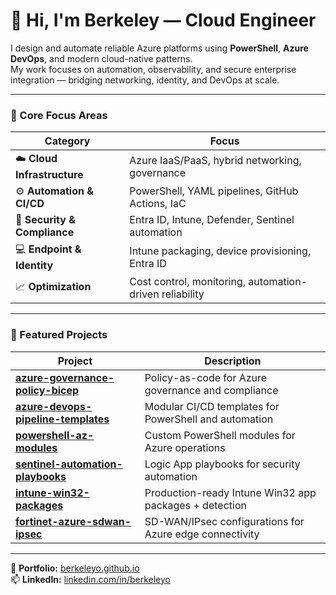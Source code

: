 ﻿# 👋 Hi, I'm Berkeley — Cloud Engineer

I design and automate reliable Azure platforms using **PowerShell**, **Azure DevOps**, and modern cloud-native patterns.  
My work focuses on automation, observability, and secure enterprise integration — bridging networking, identity, and DevOps at scale.

---

### 🧩 Core Focus Areas
| Category | Focus |
|-----------|--------|
| ☁️ **Cloud Infrastructure** | Azure IaaS/PaaS, hybrid networking, governance |
| ⚙️ **Automation & CI/CD** | PowerShell, YAML pipelines, GitHub Actions, IaC |
| 🔐 **Security & Compliance** | Entra ID, Intune, Defender, Sentinel automation |
| 💻 **Endpoint & Identity** | Intune packaging, device provisioning, Entra ID |
| 📈 **Optimization** | Cost control, monitoring, automation-driven reliability |

---

### 🚀 Featured Projects
| Project | Description |
|----------|--------------|
| [**azure-governance-policy-bicep**](https://github.com/berkeleyo/azure-governance-policy-bicep) | Policy-as-code for Azure governance and compliance |
| [**azure-devops-pipeline-templates**](https://github.com/berkeleyo/azure-devops-pipeline-templates) | Modular CI/CD templates for PowerShell and automation |
| [**powershell-az-modules**](https://github.com/berkeleyo/powershell-az-modules) | Custom PowerShell modules for Azure operations |
| [**sentinel-automation-playbooks**](https://github.com/berkeleyo/sentinel-automation-playbooks) | Logic App playbooks for security automation |
| [**intune-win32-packages**](https://github.com/berkeleyo/intune-win32-packages) | Production-ready Intune Win32 app packages + detection |
| [**fortinet-azure-sdwan-ipsec**](https://github.com/berkeleyo/fortinet-azure-sdwan-ipsec) | SD-WAN/IPsec configurations for Azure edge connectivity |

---

🔗 **Portfolio:** [berkeleyo.github.io](https://berkeleyo.github.io)  
📫 **LinkedIn:** [linkedin.com/in/berkeleyo](https://www.linkedin.com/in/berkeleyo)
